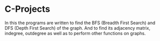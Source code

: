 # C-Projects
In this the programs are written to find the BFS (Breadth First Search) and DFS (Depth First Search) of the graph. And to find its adjacency matrix, indegree, outdegree as well as to perform other functions on graphs.
